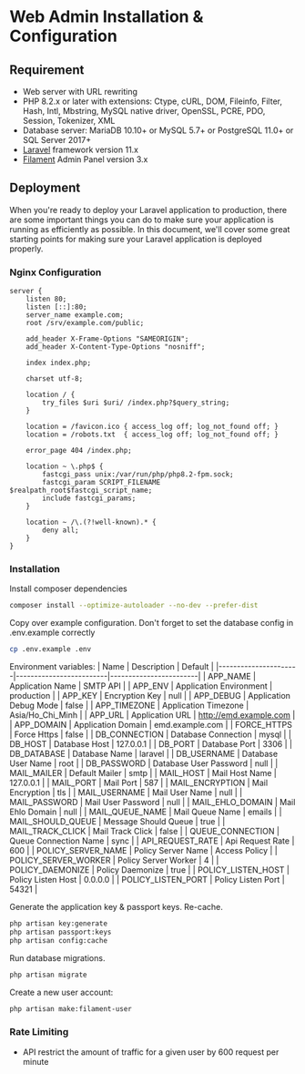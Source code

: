 Web Admin Installation & Configuration
======================================

## Requirement
* Web server with URL rewriting
* PHP 8.2.x or later with extensions: Ctype, cURL, DOM, Fileinfo, Filter, Hash, Intl,
Mbstring, MySQL native driver, OpenSSL, PCRE, PDO, Session, Tokenizer, XML
* Database server: MariaDB 10.10+ or MySQL 5.7+ or PostgreSQL 11.0+ or SQL Server 2017+
* [Laravel](https://laravel.com) framework version 11.x
* [Filament](https://filamentphp.com) Admin Panel version 3.x

## Deployment
When you're ready to deploy your Laravel application to production,
there are some important things you can do to make sure your
application is running as efficiently as possible.
In this document, we'll cover some great starting points
for making sure your Laravel application is deployed properly.

### Nginx Configuration
```nginx
server {
    listen 80;
    listen [::]:80;
    server_name example.com;
    root /srv/example.com/public;
 
    add_header X-Frame-Options "SAMEORIGIN";
    add_header X-Content-Type-Options "nosniff";
 
    index index.php;
 
    charset utf-8;
 
    location / {
        try_files $uri $uri/ /index.php?$query_string;
    }
 
    location = /favicon.ico { access_log off; log_not_found off; }
    location = /robots.txt  { access_log off; log_not_found off; }
 
    error_page 404 /index.php;
 
    location ~ \.php$ {
        fastcgi_pass unix:/var/run/php/php8.2-fpm.sock;
        fastcgi_param SCRIPT_FILENAME $realpath_root$fastcgi_script_name;
        include fastcgi_params;
    }
 
    location ~ /\.(?!well-known).* {
        deny all;
    }
}
```

### Installation
Install composer dependencies
```sh
composer install --optimize-autoloader --no-dev --prefer-dist
```

Copy over example configuration.
Don't forget to set the database config in .env.example correctly
```sh
cp .env.example .env
```

Environment variables:
| Name                 | Description             | Default                |
|----------------------|-------------------------|------------------------|
| APP_NAME             | Application Name        | SMTP API               |
| APP_ENV              | Application Environment | production             |
| APP_KEY              | Encryption Key          | null                   |
| APP_DEBUG            | Application Debug Mode  | false                  |
| APP_TIMEZONE         | Application Timezone    | Asia/Ho_Chi_Minh       |
| APP_URL              | Application URL         | http://emd.example.com |
| APP_DOMAIN           | Application Domain      | emd.example.com        |
| FORCE_HTTPS          | Force Https             | false                  |
| DB_CONNECTION        | Database Connection     | mysql                  |
| DB_HOST              | Database Host           | 127.0.0.1              |
| DB_PORT              | Database Port           | 3306                   |
| DB_DATABASE          | Database Name           | laravel                |
| DB_USERNAME          | Database User Name      | root                   |
| DB_PASSWORD          | Database User Password  | null                   |
| MAIL_MAILER          | Default Mailer          | smtp                   |
| MAIL_HOST            | Mail Host Name          | 127.0.0.1              |
| MAIL_PORT            | Mail Port               | 587                    |
| MAIL_ENCRYPTION      | Mail Encryption         | tls                    |
| MAIL_USERNAME        | Mail User Name          | null                   |
| MAIL_PASSWORD        | Mail User Password      | null                   |
| MAIL_EHLO_DOMAIN     | Mail Ehlo Domain        | null                   |
| MAIL_QUEUE_NAME      | Mail Queue Name         | emails                 |
| MAIL_SHOULD_QUEUE    | Message Should Queue    | true                   |
| MAIL_TRACK_CLICK     | Mail Track Click        | false                  |
| QUEUE_CONNECTION     | Queue Connection Name   | sync                   |
| API_REQUEST_RATE     | Api Request Rate        | 600                    |
| POLICY_SERVER_NAME   | Policy Server Name      | Access Policy          |
| POLICY_SERVER_WORKER | Policy Server Worker    | 4                      |
| POLICY_DAEMONIZE     | Policy Daemonize        | true                   |
| POLICY_LISTEN_HOST   | Policy Listen Host      | 0.0.0.0                |
| POLICY_LISTEN_PORT   | Policy Listen Port      | 54321                  |

Generate the application key & passport keys. Re-cache.
```sh
php artisan key:generate
php artisan passport:keys
php artisan config:cache
```

Run database migrations.
```sh
php artisan migrate
```

Create a new user account:
```sh
php artisan make:filament-user
```

### Rate Limiting
* API restrict the amount of traffic for a given user by 600 request per minute
